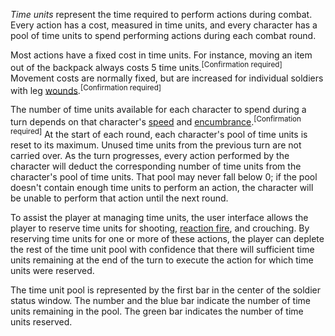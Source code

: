 *Time units* represent the time required to perform actions during
combat. Every action has a cost, measured in time units, and every
character has a pool of time units to spend performing actions during
each combat round.

Most actions have a fixed cost in time units. For instance, moving an
item out of the backpack always costs 5 time units.<sup>\[Confirmation
required\]</sup> Movement costs are normally fixed, but are increased
for individual soldiers with leg
[wounds](Manual/Singleplayer/Wounds "wikilink").<sup>\[Confirmation
required\]</sup>

The number of time units available for each character to spend during a
turn depends on that character's [speed](Skills/speed "wikilink") and
[encumbrance](Manual/Singleplayer/Encumbrance "wikilink").<sup>\[Confirmation
required\]</sup> At the start of each round, each character's pool of
time units is reset to its maximum. Unused time units from the previous
turn are not carried over. As the turn progresses, every action
performed by the character will deduct the corresponding number of time
units from the character's pool of time units. That pool may never fall
below 0; if the pool doesn't contain enough time units to perform an
action, the character will be unable to perform that action until the
next round.

To assist the player at managing time units, the user interface allows
the player to reserve time units for shooting, [reaction
fire](reaction_fire "wikilink"), and crouching. By reserving time units
for one or more of these actions, the player can deplete the rest of the
time unit pool with confidence that there will sufficient time units
remaining at the end of the turn to execute the action for which time
units were reserved.

The time unit pool is represented by the first bar in the center of the
soldier status window. The number and the blue bar indicate the number
of time units remaining in the pool. The green bar indicates the number
of time units reserved.
